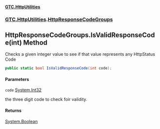 #### [GTC.HttpUtilities](GTC.HttpUtilities.md 'GTC.HttpUtilities')
### [GTC.HttpUtilities](GTC.HttpUtilities.md#GTC.HttpUtilities 'GTC.HttpUtilities').[HttpResponseCodeGroups](GTC.HttpUtilities.md#GTC.HttpUtilities.HttpResponseCodeGroups 'GTC.HttpUtilities.HttpResponseCodeGroups')

## HttpResponseCodeGroups.IsValidResponseCode(int) Method

Checks a given integer value to see if that value represents any HttpStatus Code

```csharp
public static bool IsValidResponseCode(int code);
```
#### Parameters

<a name='GTC.HttpUtilities.HttpResponseCodeGroups.IsValidResponseCode(int).code'></a>

`code` [System.Int32](https://docs.microsoft.com/en-us/dotnet/api/System.Int32 'System.Int32')

the three digit code to check foir validity.

#### Returns
[System.Boolean](https://docs.microsoft.com/en-us/dotnet/api/System.Boolean 'System.Boolean')